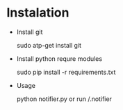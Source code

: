 Instalation
===========

* Install git

    sudo atp-get install git

* Install python requre modules

    sudo pip install -r requirements.txt

* Usage

    python notifier.py or run /.notifier
